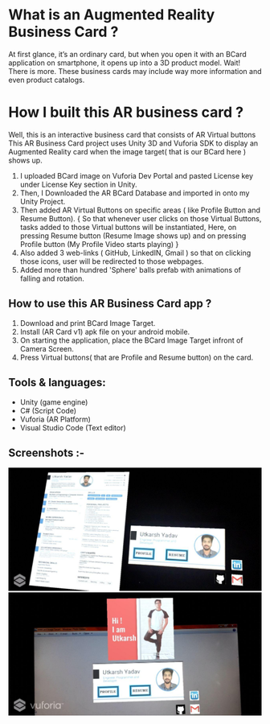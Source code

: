 

# What is an Augmented Reality Business Card ?
At first glance, it’s an ordinary card, but when you open it with an BCard application on smartphone,
it opens up into a 3D product model. 
Wait! There is more. These business cards may include way more information and even product catalogs.

# How I built this AR business card ?

Well, this is an interactive business card that consists of AR Virtual buttons
This AR Business Card project uses Unity 3D and Vuforia SDK to display an Augmented Reality card when
the image target( that is our BCard here ) shows up. 

1) I uploaded BCard image on Vuforia Dev Portal and pasted License key under License Key section in Unity.
2) Then, I Downloaded the AR BCard Database and imported in onto my Unity Project.
3) Then added AR Virtual Buttons on specific areas ( like Profile Button and Resume Button).
   { So that whenever user clicks on those Virtual Buttons, tasks added to those Virtual buttons will be instantiated,
     Here, on pressing Resume button (Resume Image shows up)
     and on pressing Profile button (My Profile Video starts playing)
   }
 4) Also added 3 web-links ( GitHub, LinkedIN, Gmail ) so that on clicking those icons, user will be redirected to those webpages.
 5) Added more than hundred 'Sphere' balls prefab with animations of falling and rotation.

## How to use this AR Business Card app ?
  1. Download and print BCard Image Target.  
  2. Install (AR Card v1) apk file on your android mobile.
  3. On starting the application, place the BCard Image Target infront of Camera Screen.
  4. Press Virtual buttons( that are Profile and Resume button) on the card.
  
## Tools & languages:
- Unity (game engine)
- C# (Script Code)
- Vuforia (AR Platform)
- Visual Studio Code (Text editor)

## Screenshots :-

<img src="https://github.com/utkarsh-yadav1231/Augmented-Reality/blob/master/AR%20Business%20Card/Screenshots/Bcard%20(8).jpg" alt="SS 1"/>

<img src="https://github.com/utkarsh-yadav1231/Augmented-Reality/blob/master/AR%20Business%20Card/Screenshots/BCard%20(Profile).jpg" alt="SS 2"/>
